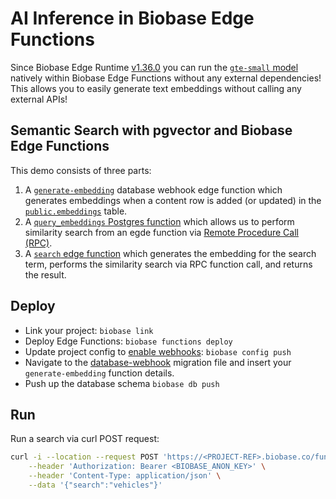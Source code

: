 # AI Inference in Biobase Edge Functions

Since Biobase Edge Runtime [v1.36.0](https://github.com/biobase-ai/edge-runtime/releases/tag/v1.36.0) you can run the [`gte-small` model](https://huggingface.co/Biobase/gte-small) natively within Biobase Edge Functions without any external dependencies! This allows you to easily generate text embeddings without calling any external APIs!

## Semantic Search with pgvector and Biobase Edge Functions

This demo consists of three parts:

1. A [`generate-embedding`](./biobase/functions/generate-embedding/index.ts) database webhook edge function which generates embeddings when a content row is added (or updated) in the [`public.embeddings`](./biobase/migrations/20240408072601_embeddings.sql) table.
2. A [`query_embeddings` Postgres function](./biobase/migrations/20240410031515_vector-search.sql) which allows us to perform similarity search from an egde function via [Remote Procedure Call (RPC)](https://biobase.studio/docs/guides/database/functions?language=js).
3. A [`search` edge function](./biobase/functions/search/index.ts) which generates the embedding for the search term, performs the similarity search via RPC function call, and returns the result.

## Deploy

- Link your project: `biobase link`
- Deploy Edge Functions: `biobase functions deploy`
- Update project config to [enable webhooks](https://biobase.studio/docs/guides/local-development/cli/config#experimental.webhooks.enabled): `biobase config push`
- Navigate to the [database-webhook](./biobase/migrations/20240410041607_database-webhook.sql) migration file and insert your `generate-embedding` function details.
- Push up the database schema `biobase db push`

## Run

Run a search via curl POST request:

```bash
curl -i --location --request POST 'https://<PROJECT-REF>.biobase.co/functions/v1/search' \
    --header 'Authorization: Bearer <BIOBASE_ANON_KEY>' \
    --header 'Content-Type: application/json' \
    --data '{"search":"vehicles"}'
```
